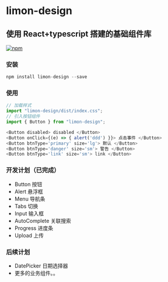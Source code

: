 # limon-design

## 使用 React+typescript 搭建的基础组件库

[![npm](https://www.npmjs.com/package/limon-design)](https://www.npmjs.com/package/limon-design)

### 安装

```javascript
npm install limon-design --save
```

### 使用

```javascript
// 加载样式
import "limon-design/dist/index.css";
// 引入按钮组件
import { Button } from "limon-design";

<Button disabled> disabled </Button>
<Button onClick={(e) => { alert('ddd') }}> 点击事件 </Button>
<Button btnType='primary' size='lg'> 默认 </Button>
<Button btnType='danger' size='sm'> 警告 </Button>
<Button btnType='link' size='sm'> link </Button>
```

### 开发计划（已完成）

- Button 按钮
- Alert 悬浮框
- Menu 导航条
- Tabs 切换
- Input 输入框
- AutoComplete 关联搜索
- Progress 进度条
- Upload 上传

### 后续计划

- DatePicker 日期选择器
- 更多的业务组件。。
